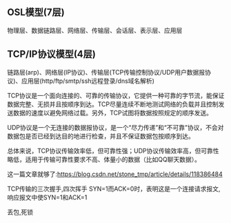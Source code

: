 ## OSL模型(7层)
物理层、数据链路层、网络层、传输层、会话层、表示层、应用层


## TCP/IP协议模型(4层)
链路层(arp)、网络层(IP协议)、传输层(TCP传输控制协议/UDP用户数据报协议)、应用层(http/ftp/smtp/ssh远程登录/dns域名解析)

TCP协议是一个面向连接的、可靠的传输协议，它提供一种可靠的字节流，能保证数据完整、无损并且按顺序到达。TCP尽量连续不断地测试网络的负载并且控制发送数据的速度以避免网络过载。另外，TCP试图将数据按照规定的顺序发送。

UDP协议是一个无连接的数据报协议，是一个“尽力传递”和“不可靠”协议，不会对数据包是否已经到达目的地进行检查，并且不保证数据包按顺序到达。

总体来说，TCP协议传输效率低，但可靠性强；UDP协议传输效率高，但可靠性略低，适用于传输可靠性要求不高、体量小的数据（比如QQ聊天数据）。

这一篇文章就够了:https://blog.csdn.net/stone_tmp/article/details/118386484

TCP传输的三次握手,四次挥手
SYN=1而ACK=0时，表明这是一个连接请求报文,响应报文中使SYN=1和ACK=1

丢包,死锁